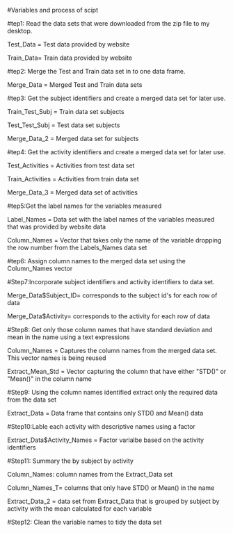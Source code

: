#Variables and process of scipt

#tep1: Read the data sets that were downloaded from the zip file to my desktop.

Test_Data = Test data provided by website

Train_Data= Train data provided by website

#tep2: Merge the Test and Train data set in to one data frame.

Merge_Data = Merged Test and Train data sets

#tep3: Get the subject identifiers and create a merged data set for later use.

Train_Test_Subj = Train data set subjects

Test_Test_Subj = Test data set subjects

Merge_Data_2 = Merged data set for subjects

#tep4: Get the activity identifiers and create a merged data set for later use.

Test_Activities = Activities from test data set

Train_Activities = Activities from train data set

Merge_Data_3 = Merged data set of activities

#tep5:Get the label names for the variables measured

Label_Names = Data set with the label names of the variables measured that was provided by website data

Column_Names = Vector that takes only the name of the variable dropping the row number from the Labels_Names data set

#tep6: Assign column names to the merged data set using the Column_Names vector

#Step7:Incorporate subject identifiers and activity identifiers to data set.

Merge_Data$Subject_ID= corresponds to the subject id's for each row of data

Merge_Data$Activity= corresponds to the activity for each row of data

#Step8: Get only those column names that have standard deviation and mean in the name using a text expressions

Column_Names = Captures the column names from the merged data set. This vector names is being reused

Extract_Mean_Std = Vector capturing the column that have either "STD()" or "Mean()" in the column name

#Step9: Using the column names identified extract only the required data from the data set

Extract_Data = Data frame that contains only STD() and Mean() data

#Step10:Lable each activity with descriptive names using a factor

Extract_Data$Activity_Names = Factor varialbe based on the activity identifiers

#Step11: Summary the by subject by activity

Column_Names: column names from the Extract_Data set

Column_Names_T= columns that only have STD() or Mean() in the name

Extract_Data_2 = data set from Extract_Data that is grouped by subject by activity with the mean calculated for each variable

#Step12: Clean the variable names to tidy the data set

